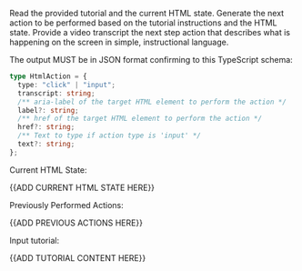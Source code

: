 
Read the provided tutorial and the current HTML state. Generate the next action to be performed based on the tutorial instructions and the HTML state. Provide a video transcript the next step action that describes what is happening on the screen in simple, instructional language.

The output MUST be in JSON format confirming to this TypeScript schema:

```typescript
type HtmlAction = {
  type: "click" | "input";
  transcript: string;
  /** aria-label of the target HTML element to perform the action */
  label?: string;
  /** href of the target HTML element to perform the action */
  href?: string;
  /** Text to type if action type is 'input' */
  text?: string;
};
```

Current HTML State:

{{ADD CURRENT HTML STATE HERE}}

Previously Performed Actions:

{{ADD PREVIOUS ACTIONS HERE}}

Input tutorial:

{{ADD TUTORIAL CONTENT HERE}}